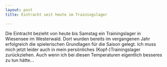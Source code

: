 ```yaml
---
layout: post
title: Eintracht seit heute im Trainingslager

---
```


Die Eintracht bezieht von  heute bis Samstag ein Trainingslager in Wiesensee im Westerwald. Dort wurden bereits im vergangenen Jahr erfolgreich die spielerischen Grundlagen für die Saison gelegt. Ich muss mich jetzt leider auch in mein persönliches (Kopf-)Trainingslager zurückziehen. Auch wenn ich bei diesen Temperaturen eigentlich besseres zu tun hätte...


